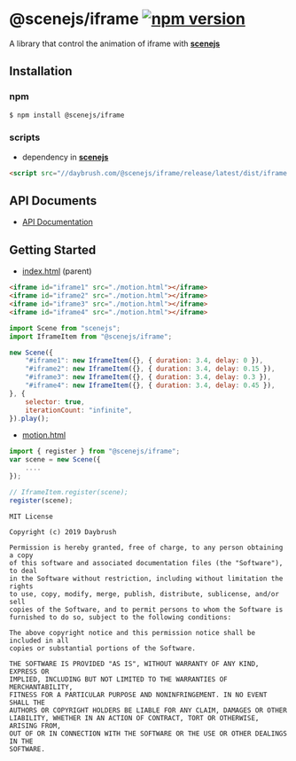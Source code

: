 # @scenejs/iframe [![npm version](https://badge.fury.io/js/%40scenejs%2Fiframe.svg)](https://badge.fury.io/js/%40scenejs%2Fiframe)

A library that control the animation of iframe with [**scenejs**](https://github.com/daybrush/scenejs)


## Installation
### npm
```bash
$ npm install @scenejs/iframe
```

### scripts
* dependency in [**scenejs**](https://github.com/daybrush/scenejs)

```html
<script src="//daybrush.com/@scenejs/iframe/release/latest/dist/iframe.min.js"></script>
```

## API Documents

* [API Documentation](https://daybrush.com/scenejs-iframe/release/latest/doc)

## Getting Started
* [index.html](https://daybrush.com/scenejs-iframe/release/latest/examples/index.html) (parent)
```html
<iframe id="iframe1" src="./motion.html"></iframe>
<iframe id="iframe2" src="./motion.html"></iframe>
<iframe id="iframe3" src="./motion.html"></iframe>
<iframe id="iframe4" src="./motion.html"></iframe>
```
```js
import Scene from "scenejs";
import IframeItem from "@scenejs/iframe";

new Scene({
    "#iframe1": new IframeItem({}, { duration: 3.4, delay: 0 }),
    "#iframe2": new IframeItem({}, { duration: 3.4, delay: 0.15 }),
    "#iframe3": new IframeItem({}, { duration: 3.4, delay: 0.3 }),
    "#iframe4": new IframeItem({}, { duration: 3.4, delay: 0.45 }),
}, {
    selector: true,
    iterationCount: "infinite",
}).play();
```
* [motion.html](https://daybrush.com/scenejs-iframe/release/latest/examples/motion.html)
```js
import { register } from "@scenejs/iframe";
var scene = new Scene({
    ....
});

// IframeItem.register(scene);
register(scene);
```

```
MIT License

Copyright (c) 2019 Daybrush

Permission is hereby granted, free of charge, to any person obtaining a copy
of this software and associated documentation files (the "Software"), to deal
in the Software without restriction, including without limitation the rights
to use, copy, modify, merge, publish, distribute, sublicense, and/or sell
copies of the Software, and to permit persons to whom the Software is
furnished to do so, subject to the following conditions:

The above copyright notice and this permission notice shall be included in all
copies or substantial portions of the Software.

THE SOFTWARE IS PROVIDED "AS IS", WITHOUT WARRANTY OF ANY KIND, EXPRESS OR
IMPLIED, INCLUDING BUT NOT LIMITED TO THE WARRANTIES OF MERCHANTABILITY,
FITNESS FOR A PARTICULAR PURPOSE AND NONINFRINGEMENT. IN NO EVENT SHALL THE
AUTHORS OR COPYRIGHT HOLDERS BE LIABLE FOR ANY CLAIM, DAMAGES OR OTHER
LIABILITY, WHETHER IN AN ACTION OF CONTRACT, TORT OR OTHERWISE, ARISING FROM,
OUT OF OR IN CONNECTION WITH THE SOFTWARE OR THE USE OR OTHER DEALINGS IN THE
SOFTWARE.
```